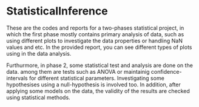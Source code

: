 # StatisticalInference

These are the codes and reports for a two-phases statistical project, in which the first phase mostly contains primary analysis of data, such as using different plots to investigate the data properties or handling NaN values and etc. In the provided report, you can see different types of plots using in the data analysis.

Furthurmore, in phase 2, some statistical test and analysis are done on the data. among them are tests such as ANOVA or maintainig confidence-intervals for different statistical parameters. Investigating some hypothesises using a null-hypothesis is involved too. In addition, after applying some models on the data, the validity of the results are checked using statistical methods.
